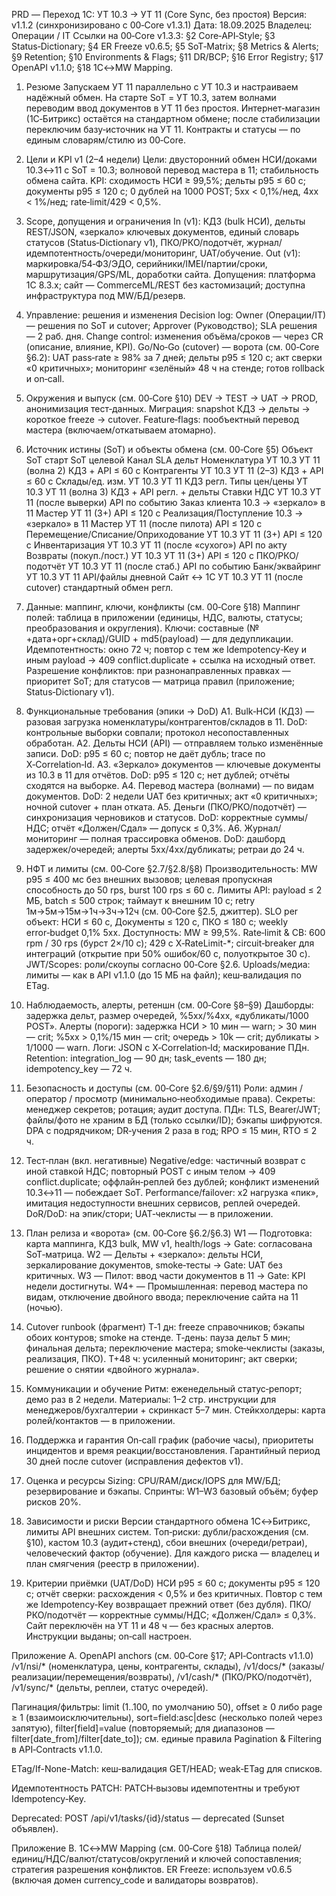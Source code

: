 PRD — Переход 1С: УТ 10.3 → УТ 11 (Core Sync, без простоя)
Версия: v1.1.2 (синхронизировано с 00‑Core v1.3.1)
 Дата: 18.09.2025
 Владелец: Операции / IT
Ссылки на 00‑Core v1.3.3: §2 Core‑API‑Style; §3 Status‑Dictionary; §4 ER Freeze v0.6.5; §5 SoT‑Matrix; §8 Metrics & Alerts; §9 Retention; §10 Environments & Flags; §11 DR/BCP; §16 Error Registry; §17 OpenAPI v1.1.0; §18 1С↔MW Mapping.

1) Резюме
Запускаем УТ 11 параллельно с УТ 10.3 и настраиваем надёжный обмен. На старте SoT = УТ 10.3, затем волнами переводим ввод документов в УТ 11 без простоя. Интернет‑магазин (1С‑Битрикс) остаётся на стандартном обмене; после стабилизации переключим базу‑источник на УТ 11. Контракты и статусы — по единым словарям/стилю из 00‑Core.

2) Цели и KPI v1 (2–4 недели)
Цели: двусторонний обмен НСИ/доками 10.3↔11 с SoT = 10.3; волновой перевод мастера в 11; стабильность обмена сайта.
 KPI: сходимость НСИ ≥ 99,5%; дельты p95 ≤ 60 c; документы p95 ≤ 120 c; 0 дублей на 1000 POST; 5xx < 0,1%/нед, 4xx < 1%/нед; rate‑limit/429 < 0,5%.

3) Scope, допущения и ограничения
In (v1): КД3 (bulk НСИ), дельты REST/JSON, «зеркало» ключевых документов, единый словарь статусов (Status‑Dictionary v1), ПКО/РКО/подотчёт, журнал/идемпотентность/очереди/мониторинг, UAT/обучение.
 Out (v1): маркировка/54‑ФЗ/ЭДО, серийники/IMEI/партии/сроки, маршрутизация/GPS/ML, доработки сайта.
 Допущения: платформа 1С 8.3.x; сайт — CommerceML/REST без кастомизаций; доступна инфраструктура под MW/БД/резерв.

4) Управление: решения и изменения
Decision log: Owner (Операции/IT) — решения по SoT и cutover; Approver (Руководство); SLA решения — 2 раб. дня.
 Change control: изменения объёма/сроков — через CR (описание, влияние, KPI).
 Go/No‑Go (cutover) — ворота (см. 00‑Core §6.2): UAT pass‑rate ≥ 98% за 7 дней; дельты p95 ≤ 120 c; акт сверки «0 критичных»; мониторинг «зелёный» 48 ч на стенде; готов rollback и on‑call.

5) Окружения и выпуск (см. 00‑Core §10)
DEV → TEST → UAT → PROD, анонимизация тест‑данных.
 Миграция: snapshot КД3 → дельты → короткое freeze → cutover.
 Feature‑flags: пообъектный перевод мастера (включаем/откатываем атомарно).

6) Источник истины (SoT) и объекты обмена (см. 00‑Core §5)
Объект
SoT старт
SoT целевой
Канал
SLA дельт
Номенклатура
УТ 10.3
УТ 11 (волна 2)
КД3 + API
≤ 60 c
Контрагенты
УТ 10.3
УТ 11 (2–3)
КД3 + API
≤ 60 c
Склады/ед. изм.
УТ 10.3
УТ 11
КД3
регл.
Типы цен/цены
УТ 10.3
УТ 11 (волна 3)
КД3 + API
регл. + дельты
Ставки НДС
УТ 10.3
УТ 11 (после выверки)
API
по событию
Заказ клиента
10.3 → «зеркало» в 11
Мастер УТ 11 (3+)
API
≤ 120 c
Реализация/Поступление
10.3 → «зеркало» в 11
Мастер УТ 11 (после пилота)
API
≤ 120 c
Перемещение/Списание/Оприходование
УТ 10.3
УТ 11 (3+)
API
≤ 120 c
Инвентаризация
УТ 10.3
УТ 11 (после «сухого»)
API
по акту
Возвраты (покуп./пост.)
УТ 10.3
УТ 11 (3+)
API
≤ 120 c
ПКО/РКО/подотчёт
УТ 10.3
УТ 11 (после стаб.)
API
по событию
Банк/эквайринг
УТ 10.3
УТ 11
API/файлы
дневной
Сайт ↔ 1С
УТ 10.3
УТ 11 (после cutover)
стандартный обмен
регл.


7) Данные: маппинг, ключи, конфликты (см. 00‑Core §18)
Маппинг полей: таблица в приложении (единицы, НДС, валюты, статусы; преобразования и округления).
 Ключи: составные (№+дата+орг+склад)/GUID + md5(payload) — для дедупликации.
 Идемпотентность: окно 72 ч; повтор с тем же Idempotency‑Key и иным payload → 409 conflict.duplicate + ссылка на исходный ответ.
 Разрешение конфликтов: при разнонаправленных правках — приоритет SoT; для статусов — матрица правил (приложение; Status‑Dictionary v1).

8) Функциональные требования (эпики → DoD)
A1. Bulk‑НСИ (КД3) — разовая загрузка номенклатуры/контрагентов/складов в 11.
 DoD: контрольные выборки совпали; протокол несопоставленных обработан.
A2. Дельты НСИ (API) — отправляем только изменённые записи.
 DoD: p95 ≤ 60 c; повтор не даёт дубль; trace по X‑Correlation‑Id.
A3. «Зеркало» документов — ключевые документы из 10.3 в 11 для отчётов.
 DoD: p95 ≤ 120 c; нет дублей; отчёты сходятся на выборке.
A4. Перевод мастера (волнами) — по видам документов.
 DoD: 2 недели UAT без критичных; акт «0 критичных»; ночной cutover + план отката.
A5. Деньги (ПКО/РКО/подотчёт) — синхронизация черновиков и статусов.
 DoD: корректные суммы/НДС; отчёт «Должен/Сдал» — допуск ≤ 0,3%.
A6. Журнал/мониторинг — полная трассировка обменов.
 DoD: дашборд задержек/очередей; алерты 5xx/4xx/дубликаты; ретраи до 24 ч.

9) НФТ и лимиты (см. 00‑Core §2.7/§2.8/§8)
Производительность: MW p95 ≤ 400 мс без внешних вызовов; целевая пропускная способность до 50 rps, burst 100 rps ≤ 60 c.
 Лимиты API: payload ≤ 2 МБ, batch ≤ 500 строк; таймаут к внешним 10 c; retry 1м→5м→15м→1ч→3ч→12ч (см. 00‑Core §2.5, джиттер).
 SLO per объект: НСИ ≤ 60 c, Документы ≤ 120 c, ПКО ≤ 180 c; weekly error‑budget 0,1% 5xx.
 Доступность: MW ≥ 99,5%.
 Rate‑limit & CB: 600 rpm / 30 rps (бурст 2×/10 c); 429 с X‑RateLimit-*; circuit‑breaker для интеграций (открытие при 50% ошибок/60 c, полуоткрытое 30 c).
 JWT/Scopes: роли/скоупы согласно 00‑Core §2.6.
Uploads/медиа: лимиты — как в API v1.1.0 (до 15 МБ на файл); кеш‑валидация по ETag.

10) Наблюдаемость, алерты, ретеншн (см. 00‑Core §8–§9)
Дашборды: задержка дельт, размер очередей, %5xx/%4xx, «дубликаты/1000 POST».
 Алерты (пороги): задержка НСИ > 10 мин — warn; > 30 мин — crit; %5xx > 0,1%/15 мин — crit; очередь > 10k — crit; дубликаты > 1/1000 — warn.
 Логи: JSON с X‑Correlation‑Id; маскирование ПДн.
 Retention: integration_log — 90 дн; task_events — 180 дн; idempotency_key — 72 ч.

11) Безопасность и доступы (см. 00‑Core §2.6/§9/§11)
Роли: админ / оператор / просмотр (минимально‑необходимые права).
 Секреты: менеджер секретов; ротация; аудит доступа.
 ПДн: TLS, Bearer/JWT; файлы/фото не храним в БД (только ссылки/ID); бэкапы шифруются.
 DPA с подрядчиком; DR‑учения 2 раза в год; RPO ≤ 15 мин, RTO ≤ 2 ч.

12) Тест‑план (вкл. негативные)
Negative/edge: частичный возврат с иной ставкой НДС; повторный POST с иным телом → 409 conflict.duplicate; оффлайн‑реплей без дублей; конфликт изменений 10.3↔11 — побеждает SoT.
 Performance/failover: x2 нагрузка «пик», имитация недоступности внешних сервисов, реплей очередей.
 DoR/DoD: на эпик/стори; UAT‑чеклисты — в приложении.

13) План релиза и «ворота» (см. 00‑Core §6.2/§6.3)
W1 — Подготовка: карта маппинга, КД3 bulk, MW v1, health/logs → Gate: согласована SoT‑матрица.
 W2 — Дельты + «зеркало»: дельты НСИ, зеркалирование документов, smoke‑тесты → Gate: UAT без критичных.
 W3 — Пилот: ввод части документов в 11 → Gate: KPI недели достигнуты.
 W4+ — Промышленная: перевод мастера по видам, отключение двойного ввода; переключение сайта на 11 (ночью).

14) Cutover runbook (фрагмент)
T‑1 дн: freeze справочников; бэкапы обоих контуров; smoke на стенде.
 T‑день: пауза дельт 5 мин; финальная дельта; переключение мастера; smoke‑чеклисты (заказы, реализация, ПКО).
 T+48 ч: усиленный мониторинг; акт сверки; решение о снятии «двойного журнала».

15) Коммуникации и обучение
Ритм: еженедельный статус‑репорт; демо раз в 2 недели.
 Материалы: 1–2 стр. инструкции для менеджеров/бухгалтерии + скринкаст 5–7 мин.
 Стейкхолдеры: карта ролей/контактов — в приложении.

16) Поддержка и гарантия
On‑call график (рабочие часы), приоритеты инцидентов и время реакции/восстановления.
 Гарантийный период 30 дней после cutover (исправления дефектов v1).

17) Оценка и ресурсы
Sizing: CPU/RAM/диск/IOPS для MW/БД; резервирование и бэкапы.
 Спринты: W1–W3 базовый объём; буфер рисков 20%.

18) Зависимости и риски
Версии стандартного обмена 1С↔Битрикс, лимиты API внешних систем.
 Топ‑риски: дубли/расхождения (см. §10), кастом 10.3 (аудит+стенд), сбои внешних (очереди/ретраи), человеческий фактор (обучение).
 Для каждого риска — владелец и план смягчения (реестр в приложении).

19) Критерии приёмки (UAT/DoD)
НСИ p95 ≤ 60 c; документы p95 ≤ 120 c; отчёт сверки: расхождения < 0,5% и без критичных.
 Повтор с тем же Idempotency‑Key возвращает прежний ответ (без дубля).
 ПКО/РКО/подотчёт — корректные суммы/НДС; «Должен/Сдал» ≤ 0,3%.
 Сайт переключён на УТ 11 и 48 ч — без красных алертов.
 Инструкции выданы; on‑call настроен.

Приложение A. OpenAPI anchors (см. 00‑Core §17; API‑Contracts v1.1.0)
/v1/nsi/* (номенклатура, цены, контрагенты, склады), /v1/docs/* (заказы/реализации/перемещения/возвраты), /v1/cash/* (ПКО/РКО/подотчёт), /v1/sync/* (дельты, реплеи, статус очередей).


Пагинация/фильтры: limit (1..100, по умолчанию 50), offset ≥ 0 либо page ≥ 1 (взаимоисключительны), sort=field:asc|desc (несколько полей через запятую), filter[field]=value (повторяемый; для диапазонов — filter[date_from]/filter[date_to]); см. единые правила Pagination & Filtering в API‑Contracts v1.1.0.


ETag/If-None-Match: кеш‑валидация GET/HEAD; weak‑ETag для списков.


Идемпотентность PATCH: PATCH‑вызовы идемпотентны и требуют Idempotency‑Key.


Deprecated: POST /api/v1/tasks/{id}/status — deprecated (Sunset объявлен).


Приложение B. 1С↔MW Mapping (см. 00‑Core §18)
Таблица полей/единиц/НДС/валют/статусов/округлений и ключей сопоставления; стратегия разрешения конфликтов.
ER Freeze: используем v0.6.5 (включая домен currency_code и валидаторы возвратов).

